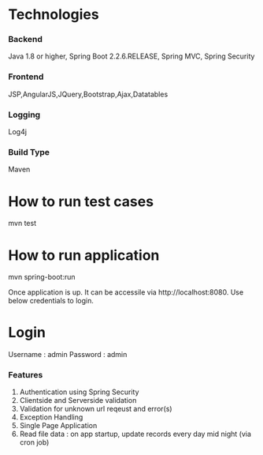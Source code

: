 # Technologies
### Backend
Java 1.8 or higher, Spring Boot 2.2.6.RELEASE, Spring MVC, Spring Security
### Frontend
JSP,AngularJS,JQuery,Bootstrap,Ajax,Datatables
### Logging
Log4j
### Build Type
Maven

# How to run test cases
mvn test
# How to run application
mvn spring-boot:run

Once application is up. It can be accessile via http://localhost:8080. Use below credentials to login.

# Login
Username : admin
Password : admin

### Features
1. Authentication using Spring Security
2. Clientside and Serverside validation
3. Validation for unknown url reqeust and error(s)
4. Exception Handling
5. Single Page Application
6. Read file data : on app startup, update records every day mid night (via cron job)
